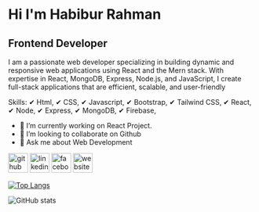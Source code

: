 # Hi I'm Habibur Rahman
## Frontend Developer

I am a passionate web developer specializing in building dynamic and responsive web applications using React and the Mern stack. With expertise in React, MongoDB, Express, Node.js, and JavaScript, I create full-stack applications that are efficient, scalable, and user-friendly

 Skills: 
✔ Html,
✔ CSS,
✔ Javascript,
✔ Bootstrap,
✔ Tailwind CSS,
✔ React,
✔ Node,
✔ Express,
✔ MongoDB,
✔ Firebase,

- 🔭 I’m currently working on React Project. 
- 👯 I’m looking to collaborate on Github 
- 💬 Ask me about Web Development 


[<img src='https://cdn.jsdelivr.net/npm/simple-icons@3.0.1/icons/github.svg' alt='github' height='40'>](https://github.com/https://github.com/HabiburRahman02)  [<img src='https://cdn.jsdelivr.net/npm/simple-icons@3.0.1/icons/linkedin.svg' alt='linkedin' height='40'>](https://www.linkedin.com/in/https://www.linkedin.com/in/habiburrahmandev/)  [<img src='https://cdn.jsdelivr.net/npm/simple-icons@3.0.1/icons/facebook.svg' alt='facebook' height='40'>](https://www.facebook.com/https://www.facebook.com/habiburrahman.habib.56027281)  [<img src='https://cdn.jsdelivr.net/npm/simple-icons@3.0.1/icons/icloud.svg' alt='website' height='40'>](https://portfoliohabib.netlify.app)  

[![Top Langs](https://github-readme-stats.vercel.app/api/top-langs/?username=HabiburRahman02)](https://github.com/HabiburRahman02)

![GitHub stats](https://github-readme-stats.vercel.app/api?username=HabiburRahman02&show_icons=true)


